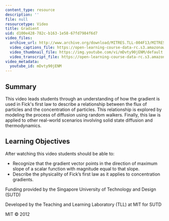 ```yaml
---
content_type: resource
description: ''
file: null
resourcetype: Video
title: Gradient
uid: d100e428-782c-b163-1e58-67fd7984f6d7
video_files:
  archive_url: http://www.archive.org/download/MITRES.TLL-004F13/MITRES_TLL-004F13_gradient_intro_300k.mp4
  video_captions_file: https://open-learning-course-data-rc.s3.amazonaws.com/res-tll-004-stem-concept-videos-fall-2013/201388b3255d5096bd26588bc5032886_mDvty90jENM.vtt
  video_thumbnail_file: https://img.youtube.com/vi/mDvty90jENM/default.jpg
  video_transcript_file: https://open-learning-course-data-rc.s3.amazonaws.com/res-tll-004-stem-concept-videos-fall-2013/577f3ea3df4ef5dbf3e0ada44285257f_mDvty90jENM.pdf
video_metadata:
  youtube_id: mDvty90jENM
---
```


Summary
-------

This video leads students through an understanding of how the gradient is used in Fick's first law to describe a relationship between the flux of particles and the concentration of particles. This relationship is explored by modeling the process of diffusion using random walkers. Finally, this law is applied to other real-world scenarios involving solid state diffusion and thermodynamics.

Learning Objectives
-------------------

After watching this video students should be able to:

*   Recognize that the gradient vector points in the direction of maximum slope of a scalar function with magnitude equal to that slope.
*   Describe the physicality of Fick’s first law as it applies to concentration gradients.

Funding provided by the Singapore University of Technology and Design (SUTD)

Developed by the Teaching and Learning Laboratory (TLL) at MIT for SUTD

MIT © 2012